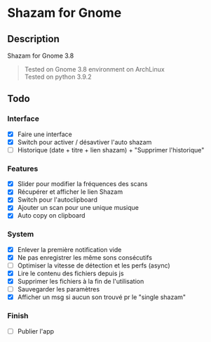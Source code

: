 # Shazam for Gnome

## Description
Shazam for Gnome 3.8
> Tested on Gnome 3.8 environment on ArchLinux  
> Tested on python 3.9.2

## Todo
### Interface
- [x] Faire une interface
- [x] Switch pour activer / désavtiver l'auto shazam
- [ ] Historique (date + titre + lien shazam) + "Supprimer l'historique"

### Features
- [x] Slider pour modifier la fréquences des scans
- [x] Récupérer et afficher le lien Shazam
- [x] Switch pour l'autoclipboard
- [x] Ajouter un scan pour une unique musique
- [x] Auto copy on clipboard

### System
- [x] Enlever la première notification vide
- [x] Ne pas enregistrer les même sons consécutifs
- [ ] Optimiser la vitesse de détection et les perfs (async)
- [x] Lire le contenu des fichiers depuis js
- [x] Supprimer les fichiers à la fin de l'utilisation
- [ ] Sauvegarder les paramètres
- [x] Afficher un msg si aucun son trouvé pr le "single shazam"

### Finish
- [ ] Publier l'app